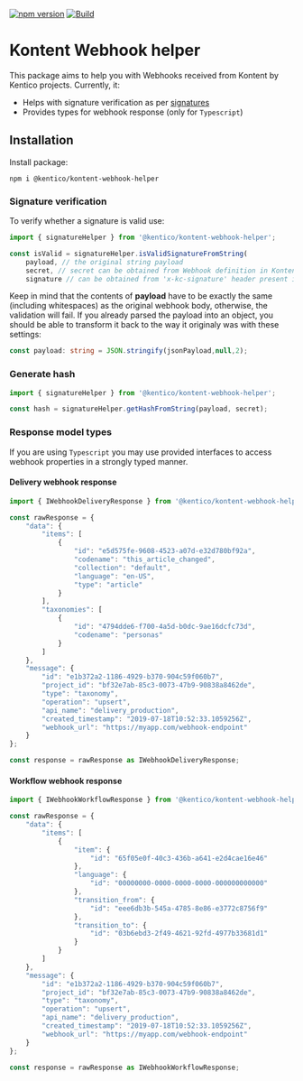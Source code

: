 [![npm version](https://badge.fury.io/js/%40kentico%2Fkontent-webhook-helper.svg)](https://badge.fury.io/js/%40kentico%2Fkontent-webhook-helper)
[![Build](https://github.com/Kentico/kontent-webhook-helper-js/actions/workflows/test.yml/badge.svg)](https://github.com/Kentico/kontent-webhook-helper-js/actions/workflows/test.yml)

# Kontent Webhook helper


This package aims to help you with Webhooks received from Kontent by Kentico projects. Currently, it: 

* Helps with signature verification as per [signatures](https://docs.kontent.ai/reference/webhooks-reference#a-notification-signatures) 
* Provides types for webhook response (only for `Typescript`)

## Installation

Install package:

`npm i @kentico/kontent-webhook-helper`

### Signature verification

To verify whether a signature is valid use:

```typescript
import { signatureHelper } from '@kentico/kontent-webhook-helper';

const isValid = signatureHelper.isValidSignatureFromString(
    payload, // the original string payload 
    secret, // secret can be obtained from Webhook definition in Kontent project
    signature // can be obtained from 'x-kc-signature' header present in webhook request);
```

Keep in mind that the contents of **payload** have to be exactly the same (including whitespaces) as the original webhook body, otherwise, the validation will fail. 
If you already parsed the payload into an object, you should be able to transform it back to the way it originaly was with these settings:

```typescript
const payload: string = JSON.stringify(jsonPayload,null,2);
```

### Generate hash

```typescript
import { signatureHelper } from '@kentico/kontent-webhook-helper';

const hash = signatureHelper.getHashFromString(payload, secret);
```

### Response model types

If you are using `Typescript` you may use provided interfaces to access webhook properties in a strongly typed manner. 

#### Delivery webhook response

```typescript
import { IWebhookDeliveryResponse } from '@kentico/kontent-webhook-helper';

const rawResponse = {
    "data": {
        "items": [
            {
                "id": "e5d575fe-9608-4523-a07d-e32d780bf92a",
                "codename": "this_article_changed",
                "collection": "default",
                "language": "en-US",
                "type": "article"
            }
        ],
        "taxonomies": [
            {
                "id": "4794dde6-f700-4a5d-b0dc-9ae16dcfc73d",
                "codename": "personas"
            }
        ]
    },
    "message": {
        "id": "e1b372a2-1186-4929-b370-904c59f060b7",
        "project_id": "bf32e7ab-85c3-0073-47b9-90838a8462de",
        "type": "taxonomy",
        "operation": "upsert",
        "api_name": "delivery_production",
        "created_timestamp": "2019-07-18T10:52:33.1059256Z",
        "webhook_url": "https://myapp.com/webhook-endpoint"
    }
};

const response = rawResponse as IWebhookDeliveryResponse;
```

#### Workflow webhook response

```typescript
import { IWebhookWorkflowResponse } from '@kentico/kontent-webhook-helper';

const rawResponse = {
    "data": {
        "items": [
            {
                "item": {
                    "id": "65f05e0f-40c3-436b-a641-e2d4cae16e46"
                },
                "language": {
                    "id": "00000000-0000-0000-0000-000000000000"
                },
                "transition_from": {
                    "id": "eee6db3b-545a-4785-8e86-e3772c8756f9"
                },
                "transition_to": {
                    "id": "03b6ebd3-2f49-4621-92fd-4977b33681d1"
                }
            }
        ]
    },
    "message": {
        "id": "e1b372a2-1186-4929-b370-904c59f060b7",
        "project_id": "bf32e7ab-85c3-0073-47b9-90838a8462de",
        "type": "taxonomy",
        "operation": "upsert",
        "api_name": "delivery_production",
        "created_timestamp": "2019-07-18T10:52:33.1059256Z",
        "webhook_url": "https://myapp.com/webhook-endpoint"
    }
};

const response = rawResponse as IWebhookWorkflowResponse;
```
